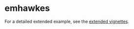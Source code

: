 # emhawkes

For a detailed extended example, see the [extended vignettes](https://github.com/ksublee/emhawkes/blob/master/github_document/example.md).
